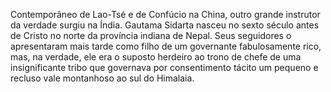 ﻿Contemporâneo de Lao-Tsé e de Confúcio na China, outro grande instrutor da verdade surgiu na Índia. Gautama Sidarta nasceu no sexto século antes de Cristo no norte da província indiana de Nepal. Seus seguidores o apresentaram mais tarde como filho de um governante fabulosamente rico, mas, na verdade, ele era o suposto herdeiro ao trono de chefe de uma insignificante tribo que governava por consentimento tácito um pequeno e recluso vale montanhoso ao sul do Himalaia.